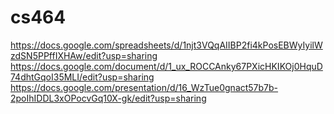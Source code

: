 # cs464
https://docs.google.com/spreadsheets/d/1njt3VQqAIIBP2fi4kPosEBWyIyilWzdSN5PPffIXHAw/edit?usp=sharing
https://docs.google.com/document/d/1_ux_ROCCAnky67PXicHKIKOj0HquD74dhtGqoI35MLI/edit?usp=sharing
https://docs.google.com/presentation/d/16_WzTue0gnact57b7b-2poIhIDDL3xOPocvGq10X-gk/edit?usp=sharing
